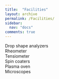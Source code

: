 ```yaml
---
title:  "Facilities"
layout: archive
permalink: /Facilities/
sidebar:
  nav: "docs"
comments: true
---
```


Drop shape analyzers<br>
Rheometer<br>
Tensiometer<br>
Spin coaters<br>
Plasma oven<br>
Microscopes<br>

